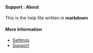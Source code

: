 #### Support : About

This is the help file written in **markdown**

#### More Information

- [Settings](/settings)
- [Support](/support)
